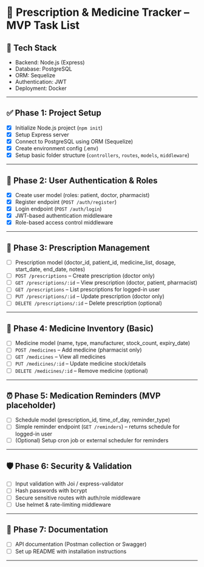 # 💊 Prescription & Medicine Tracker – MVP Task List

## 📌 Tech Stack
- Backend: Node.js (Express)
- Database: PostgreSQL
- ORM: Sequelize
- Authentication: JWT
- Deployment: Docker

---

## ✅ Phase 1: Project Setup

- [x] Initialize Node.js project (`npm init`)
- [x] Setup Express server
- [x] Connect to PostgreSQL using ORM (Sequelize)
- [x] Create environment config (.env)
- [x] Setup basic folder structure (`controllers`, `routes`, `models`, `middleware`)

---

## 👥 Phase 2: User Authentication & Roles

- [x] Create user model (roles: patient, doctor, pharmacist)
- [x] Register endpoint (`POST /auth/register`)
- [x] Login endpoint (`POST /auth/login`)
- [x] JWT-based authentication middleware
- [x] Role-based access control middleware

---

## 🧾 Phase 3: Prescription Management

- [ ] Prescription model (doctor_id, patient_id, medicine_list, dosage, start_date, end_date, notes)
- [ ] `POST /prescriptions` – Create prescription (doctor only)
- [ ] `GET /prescriptions/:id` – View prescription (doctor, patient, pharmacist)
- [ ] `GET /prescriptions` – List prescriptions for logged-in user
- [ ] `PUT /prescriptions/:id` – Update prescription (doctor only)
- [ ] `DELETE /prescriptions/:id` – Delete prescription (optional)

---

## 💊 Phase 4: Medicine Inventory (Basic)

- [ ] Medicine model (name, type, manufacturer, stock_count, expiry_date)
- [ ] `POST /medicines` – Add medicine (pharmacist only)
- [ ] `GET /medicines` – View all medicines
- [ ] `PUT /medicines/:id` – Update medicine stock/details
- [ ] `DELETE /medicines/:id` – Remove medicine (optional)

---

## ⏰ Phase 5: Medication Reminders (MVP placeholder)

- [ ] Schedule model (prescription_id, time_of_day, reminder_type)
- [ ] Simple reminder endpoint (`GET /reminders`) – returns schedule for logged-in user
- [ ] (Optional) Setup cron job or external scheduler for reminders

---

## 🛡️ Phase 6: Security & Validation

- [ ] Input validation with Joi / express-validator
- [ ] Hash passwords with bcrypt
- [ ] Secure sensitive routes with auth/role middleware
- [ ] Use helmet & rate-limiting middleware
---

## 📄 Phase 7: Documentation

- [ ] API documentation (Postman collection or Swagger)
- [ ] Set up README with installation instructions

---
